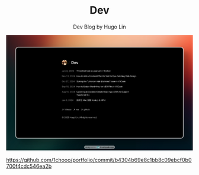 <div align="center">
  
<h1>Dev</h1>

Dev Blog by Hugo Lin

![cover](.github/cover.webp)

</div>

https://github.com/1chooo/portfolio/commit/b4304b69e8c1bb8c09ebcf0b0700f4cdc546ea2b
